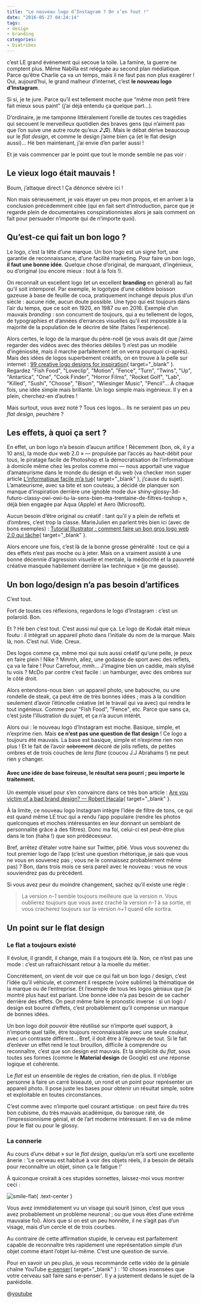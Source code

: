 ```yaml
---
title: "Le nouveau logo d’Instagram ? On s’en fout !"
date: "2016-05-27 04:24:14"
tags:
- design
- branding
categories:
- Diatribes
---
```


c’est LE grand événement qui secoue la toile. La famine, la guerre ne comptent plus. Même Nabilla est reléguée au second plan médiatique. Parce qu’être Charlie ça va un temps, mais il ne faut pas non plus exagérer ! Oui, aujourd’hui, le grand malheur d’internet, c’est **le nouveau logo d’Instagram**.

Si si, je te jure. Parce qu’il est tellement moche que <q>même mon petit frère fait mieux sous paint</q> (j’ai déjà entendu ça quelque part…).

D’ordinaire, je me tamponne littéralement l’oreille de toutes ces tragédies qui secouent le merveilleux quotidien des braves gens (qui n’aiment pas que l’on suive une autre route qu’eux ♪♫). Mais le débat dérive beaucoup sur le _flat design_, et comme le design j’aime bien ça (et le flat design aussi)… Hé ben maintenant, j’ai envie d’en parler aussi !

Et je vais commencer par le point que tout le monde semble ne pas voir :


## Le vieux logo était mauvais !

Boum, j’attaque direct ! Ça dénonce sévère ici !

Non mais sérieusement, je vais étayer un peu mon propos, et en arriver à la conclusion précédemment citée (qui en fait sert d’introduction, parce que je regarde plein de documentaires conspirationnistes alors je sais comment on fait pour persuader n’importe qui de n’importe quoi).

## Qu’est-ce qui fait un bon logo ?

Le logo, c’est la tête d’une marque. Un bon logo est un signe fort, une garantie de reconnaissance, d’une facilité marketing. Pour faire un bon logo, **il faut une bonne idée**. Quelque chose d’original, de marquant, d’ingénieux, ou d’original (ou encore mieux : tout à la fois !).

On reconnaît un excellent logo (et un excellent **branding** en général) au fait qu’il soit intemporel. Par exemple, le logotype d’une célèbre boisson gazeuse à base de feuille de coca, pratiquement inchangé depuis plus d’un siècle : aucune ride, aucun doute possible. Une typo qui est toujours dans l’air du temps, que ce soit en 1920, en 1987 ou en 2016\. Exemple d’un mauvais _branding_ : son concurrent de toujours, qui a eu tellement de logos, de typographies et d’années d’errances visuelles qu’il est impossible à la majorité de la population de le décrire de tête (faites l’expérience).

Alors certes, le logo de la marque du père-noël (je vous avais dit que j’aime regarder des vidéos avec des théories débiles !) n’est pas un modèle d’ingéniosité, mais il marche parfaitement (et on verra pourquoi ci-après). Mais des idées de logos superbement créatifs, on en trouve à la pelle sur internet : [99 creative logo designs for inspiration](http://www.awwwards.com/99-creative-logo-designs-for-inspiration.html){ target="_blank" }. Regardez "Fish Food", "Loveclip", "Motion", "Fence", "Turn", "Twins", "Up", "Antartica", "One", "Cook Finder", "Horror Films", "Rocket Golf", "Lab", "Killed", "Sushi", "Choose", "Bison", "Wiesinger Music", "Pencil"… À chaque fois, une idée simple mais brillante. Un logo simple mais ingénieux. Il y en a plein, cherchez-en d’autres !

Mais surtout, vous avez noté ? Tous ces logos… Ils ne seraient pas un peu _flat design_, peuchère ?

## Les effets, à quoi ça sert ?

En effet, un bon logo n’a besoin d’aucun artifice ! Récemment (bon, ok, il y a 10 ans), la mode du« web 2.0 » — propulsée par l’accès au haut-débit pour tous, le piratage facile de Photoshop et la démocratisation de l’informatique à domicile même chez les prolos comme moi — nous apportait une vague d’amateurisme dans le monde du design et du web (va checker mon super article [L’informatique facile m’a tué](https://www.emmanuelbeziat.com/blog/linformatique-facile-ma-tue/){ target="_blank" }, j’cause du sujet). L’amateurisme, avec sa bite et son couteau, a décidé de planquer son manque d’inspiration derrière une ignoble mode du« shiny-glossy-3d-futuro-classy-owi-owi-tu-la-sens-bien-ma-trentaine-de-filtres-toshop », déjà bien engagée par Aqua (Apple) et Aero (Microsoft).

Aucun besoin d’être original ou créatif : tant qu’il y a plein de reflets et d’ombres, c’est trop la classe. MarieJulien en parlent très bien ici (avec de bons exemples) : [Tutorial Illustrator : comment faire un bon gros logo web 2.0 qui tâche](http://mariejulien.com/post/2007/12/10/Tutorial-illustrator%3A-comment-faire-un-bon-gros-logo-web20-qui-tache){ target="_blank" }.

Alors encore une fois, c’est là de la bonne grosse généralité : tout ce qui a des effets n’est pas moche ou à jeter. Mais on a vraiment assisté à une bonne décennie d’agression visuelle et mentale, la médiocrité et la pauvreté créative masquée habilement derrière la« technique » (je me gausse).

## Un bon logo/design n’a pas besoin d’artifices

C’est tout.

Fort de toutes ces réflexions, regardons le logo d’Instagram : c’est un polaroïd. Bon.

Et ? Hé ben c’est tout. C’est aussi nul que ça. Le logo de Kodak était mieux foutu : il intégrait un appareil photo dans l’initiale du nom de la marque. Mais là, non. C’est nul. Vide. Creux.

Des logos comme ça, même moi qui suis aussi créatif qu’une pelle, je peux en faire plein ! Nike ? Mmmh, allez, une godasse de sport avec des reflets, ça va le faire ! Pour Carrefour, mmh… J’imagine bien un caddie, mais stylisé tu vois ? McDo par contre c’est facile : un hamburger, avec des ombres sur le côté droit.

Alors entendons-nous bien : un appareil photo, une babouche, ou une rondelle de steak, ça peut être de très bonnes idées ; mais à la condition seulement d’avoir l’étincelle créative (et le travail qui va avec) qui rendra le tout ingénieux. Comme pour "Fish Food", "Fence", etc. Parce que sans ça, c’est juste l’illustration du sujet, et ça n’a aucun intérêt.

Alors oui : le nouveau logo d’Instagram est moche. Basique, simple, et n’exprime rien. Mais **ce n’est pas une question de flat design** ! Ce logo a toujours été mauvais. La base est basique, simple et n’exprime rien non plus ! Et le fait de l’avoir <del>sobrement</del> décoré de jolis reflets, de petites ombres et de trois couches de _lens flare_ (coucou J.J Abrahams !) ne peut rien y changer.

#### Avec une idée de base foireuse, le résultat sera pourri ; peu importe le traitement.

Un exemple visuel pour s’en convaincre dans ce très bon article : [Are you victim of a bad brand design? — Robert Hacala](http://roberthacala.com/are-you-a-victim-of-bad-brand-design "Robert Hacala"){ target="_blank" }.

À la limite, ce nouveau logo Instagram intègre l’idée de filtre de tons, ce qui est quand même LE truc qui a rendu l’app populaire (rendre les photos quelconques et moches intéressantes en leur donnant un semblant de personnalité grâce à des filtres). Donc ma foi, celui-ci est peut-être plus dans le ton (haha !) que son prédécesseur.

Bref, arrêtez d’étaler votre haine sur Twitter, pitié. Vous vous souvenez du tout premier logo de l’app (c’est une question rhétorique, je sais que vous ne vous en souvenez pas ; vous ne le connaissez probablement même pas) ? Bon, dans trois mois ce sera pareil avec le nouveau : vous ne vous souviendrez pas du précédent.

Si vous avez peur du moindre changement, sachez qu’il existe une règle :

> La version _n-1_ semble toujours meilleure que la version _n_. Vous oublierez toujours que vous avez craché la version _n-1_ à sa sortie, et vous cracherez toujours sur la version _n+1_ quand elle sortira.

## Un point sur le flat design

### Le flat a toujours existé

Il évolue, il grandit, il change, mais il a toujours été là. Non, ce n’est pas une mode : c’est un rafraichissant retour à la moelle du métier.

Concrètement, on vient de voir que ce qui fait un bon logo / design, c’est l’idée qu’il véhicule, et comment il respecte (voire sublime) la thématique de la marque ou de l’entreprise. Et l’exemple de tous les logos géniaux que j’ai montré plus haut est parlant. Une bonne idée n’a pas besoin de se cacher derrière des effets. On peut même faire le pronostic inverse : si un logo / design est bourré d’effets, c’est probablement qu’il compense un manque de bonnes idées.

Un bon logo doit pouvoir être réutilisé sur n’importe quel support, à n’importe quel taille, être toujours reconnaissable avec une seule couleur, avec un contraste différent… Bref, il doit être à l’épreuve de tout. Si le fait d’enlever un effet rend le tout brouillon, difficile à comprendre ou reconnaître, c’est que son design est mauvais. Et la simplicité du _flat_, sous toutes ses formes (comme le **Material design** de Google) est une réponse logique et cohérente.

Le _flat_ est un ensemble de règles de création, rien de plus. Il n’oblige personne à faire un carré biseauté, un rond et un point pour représenter un appareil photo. Il pose juste les bases pour obtenir un résultat simple, sobre et exploitable en toutes circonstances.

C’est comme avec n’importe quel courant artistique : on peut faire du très bon cubisme, du très mauvais académique, du baroque raté, de l’impressionnisme génial, et de l’art moderne intéressant. Il en va de même pour le flat ou pour le glossy.

### La connerie

Au cours d’un« débat » sur le _flat design_, quelqu’un m’a sorti une excellente ânerie : 'Le cerveau est habitué à voir des objets réels, il a besoin de détails pour reconnaître un objet, sinon ça le fatigue !'

À quiconque croirait à ces stupides sornettes, laissez-moi vous montrer ceci :

![smile-flat](https://images.emmanuelbeziat.com/smile-flat.png){ .text-center }

Vous avez immédiatement vu un visage qui sourit (sinon, c’est que vous avez probablement un problème neuronal ; ou que vous êtes d’une extrême mauvaise foi). Alors que si on est un peu honnête, il ne s’agit pas d’un visage, mais d’un cercle et de trois courbes.

Au contraire de cette affirmation stupide, le cerveau est parfaitement capable de reconnaître très rapidement une représentation simple d’un objet comme étant l’objet lui-même. C’est une question de survie.

Pour en savoir un peu plus, je vous recommande cette vidéo de la géniale chaîne YouTube [e-penser](https://www.youtube.com/user/epenser1){ target="_blank" } : '10 choses insensées que votre cerveau sait faire sans e-penser'. Il y a justement dedans le sujet de la paréidolie.

@[youtube](7GiQuG2S26Q)

